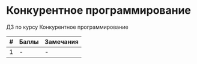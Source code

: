 # Конкурентное программирование
ДЗ по курсу Конкурентное программирование

| # | Баллы | Замечания |
|--|--|--|
| 1 | - | - |
